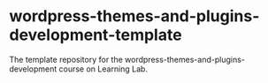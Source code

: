 # wordpress-themes-and-plugins-development-template
The template repository for the wordpress-themes-and-plugins-development course on Learning Lab.
